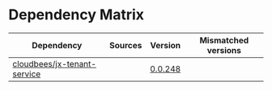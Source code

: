 # Dependency Matrix

Dependency | Sources | Version | Mismatched versions
---------- | ------- | ------- | -------------------
[cloudbees/jx-tenant-service](https://github.com/cloudbees/jx-tenant-service) |  | [0.0.248](https://github.com/cloudbees/jx-tenant-service/releases/tag/v0.0.248) | 
